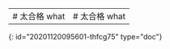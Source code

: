 <html>
    <table style="margin-left: auto; margin-right: auto;">
        <tr>
            <td>
                <!--左侧内容-->
                # 太合格
				what
            </td>
            <td>
                <!--右侧内容-->
                                # 太合格
				what
            </td>
        </tr>
    </table>
</html>

{: id="20201120095601-thfcg75" type="doc"}
